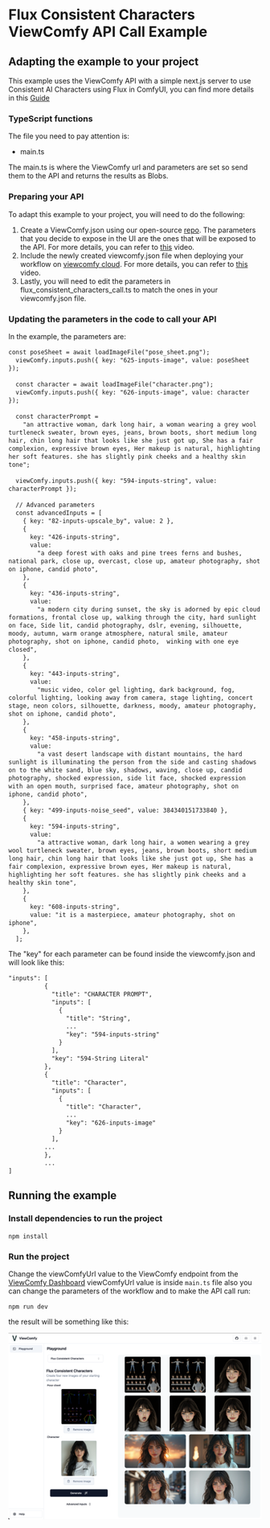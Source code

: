 # Flux Consistent Characters ViewComfy API Call Example

## Adapting the example to your project

This example uses the ViewComfy API with a simple next.js server to use Consistent AI Characters using Flux in ComfyUI,
you can find more details in this [Guide](https://www.viewcomfy.com/blog/consistent-ai-characters-with-flux-and-comfyui "Consistent AI Characters using Flux in ComfyUI") 

### TypeScript functions

The file you need to pay attention is: 
- main.ts

The main.ts is where the ViewComfy url and parameters are set so send them to the API and returns the results as Blobs. 

### Preparing your API

To adapt this example to your project, you will need to do the following:
1. Create a ViewComfy.json using our open-source [repo](https://github.com/ViewComfy/ViewComfy). The parameters that you decide to expose in the UI are the ones that will be exposed to the API. For more details, you can refer to [this](https://youtu.be/sG2elA1bdrg) video.
2. Include the newly created viewcomfy.json file when deploying your workflow on [viewcomfy cloud](https://app.viewcomfy.com/ ""). For more details, you can refer to [this](https://youtu.be/pIODXFU9sHw) video.
3. Lastly, you will need to edit the parameters in flux_consistent_characters_call.ts to match the ones in your viewcomfy.json file. 

### Updating the parameters in the code to call your API

In the example, the parameters are:
```
const poseSheet = await loadImageFile("pose_sheet.png");
  viewComfy.inputs.push({ key: "625-inputs-image", value: poseSheet });

  const character = await loadImageFile("character.png");
  viewComfy.inputs.push({ key: "626-inputs-image", value: character });

  const characterPrompt =
    "an attractive woman, dark long hair, a woman wearing a grey wool turtleneck sweater, brown eyes, jeans, brown boots, short medium long hair, chin long hair that looks like she just got up, She has a fair complexion, expressive brown eyes, Her makeup is natural, highlighting her soft features. she has slightly pink cheeks and a healthy skin tone";

  viewComfy.inputs.push({ key: "594-inputs-string", value: characterPrompt });

  // Advanced parameters
  const advancedInputs = [
    { key: "82-inputs-upscale_by", value: 2 },
    {
      key: "426-inputs-string",
      value:
        "a deep forest with oaks and pine trees ferns and bushes, national park, close up, overcast, close up, amateur photography, shot on iphone, candid photo",
    },
    {
      key: "436-inputs-string",
      value:
        "a modern city during sunset, the sky is adorned by epic cloud formations, frontal close up, walking through the city, hard sunlight on face, Side lit, candid photography, dslr, evening, silhouette, moody, autumn, warm orange atmosphere, natural smile, amateur photography, shot on iphone, candid photo,  winking with one eye closed",
    },
    {
      key: "443-inputs-string",
      value:
        "music video, color gel lighting, dark background, fog, colorful lighting, looking away from camera, stage lighting, concert stage, neon colors, silhouette, darkness, moody, amateur photography, shot on iphone, candid photo",
    },
    {
      key: "458-inputs-string",
      value:
        "a vast desert landscape with distant mountains, the hard sunlight is illuminating the person from the side and casting shadows on to the white sand, blue sky, shadows, waving, close up, candid photography, shocked expression, side lit face, shocked expression with an open mouth, surprised face, amateur photography, shot on iphone, candid photo",
    },
    { key: "499-inputs-noise_seed", value: 384340151733840 },
    {
      key: "594-inputs-string",
      value:
        "a attractive woman, dark long hair, a women wearing a grey wool turtleneck sweater, brown eyes, jeans, brown boots, short medium long hair, chin long hair that looks like she just got up, She has a fair complexion, expressive brown eyes, Her makeup is natural, highlighting her soft features. she has slightly pink cheeks and a healthy skin tone",
    },
    {
      key: "608-inputs-string",
      value: "it is a masterpiece, amateur photography, shot on iphone",
    },
  ];

```

The "key" for each parameter can be found inside the viewcomfy.json and will look like this:
``` 
"inputs": [
          {
            "title": "CHARACTER PROMPT",
            "inputs": [
              {
                "title": "String",
                ...
                "key": "594-inputs-string"
              }
            ],
            "key": "594-String Literal"
          },
          {
            "title": "Character",
            "inputs": [
              {
                "title": "Character",
                ...
                "key": "626-inputs-image"
              }
            ],
          ...
          },
          ...
]
```

## Running the example 


### Install dependencies to run the project

```
npm install
```

### Run the project

Change the viewComfyUrl value to the ViewComfy endpoint from the [ViewComfy Dashboard](https://app.viewcomfy.com)
viewComfyUrl value is inside `main.ts` file also you can change the parameters of the workflow
and to make the API call run:

```
npm run dev
```

the result will be something like this:

![flux consistent characters result](https://raw.githubusercontent.com/ViewComfy/cloud-public/main/workflows/flux-consistent-characters/flux_consistent_characters_result.png "flux consistent characters result")
